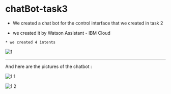 # chatBot-task3


* We created a chat bot for the control interface that we created in task 2

* we created it by Watson Assistant - IBM Cloud
```
* we created 4 intents 

```
![1](https://user-images.githubusercontent.com/85693144/125360768-76208200-e3c0-11eb-8553-3e0fedbb8df7.jpg)
<hr>

And here are the pictures of the chatbot :

![1 1](https://user-images.githubusercontent.com/85693144/125361006-d0b9de00-e3c0-11eb-838b-8219966d6b23.jpg)


![1 2](https://user-images.githubusercontent.com/85693144/125362658-622a4f80-e3c3-11eb-8201-97f7979dd30b.jpg)
